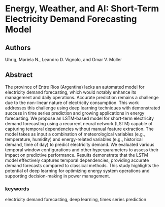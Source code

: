 # Energy, Weather, and AI: Short-Term Electricity Demand Forecasting Model
## Authors
Uhrig, Mariela N., Leandro D. Vignolo, and Omar V. Müller
## Abstract
The province of Entre Ríos (Argentina) lacks an automated model for electricity demand forecasting, which would notably enhance its management and daily operations. Accurate prediction remains a challenge due to the non-linear nature of electricity consumption. This work addresses this challenge using deep learning techniques with demonstrated success in time series prediction and growing applications in energy forecasting. We propose an LSTM-based model for short-term electricity demand forecasting using a recurrent neural network (LSTM) capable of capturing temporal dependencies without manual feature extraction. The model takes as input a combination of meteorological variables (e.g., temperature, humidity) and energy-related variables (e.g., historical demand, time of day) to predict electricity demand. We evaluated various temporal window configurations and other hyperparameters to assess their impact on predictive performance. Results demonstrate that the LSTM model effectively captures temporal dependencies, providing accurate demand forecasts compared to classical methods. This study highlights the potential of deep learning for optimizing energy system operations and supporting decision-making in power management.
### keywords 
electricity demand forecasting, deep learning, times series prediction
